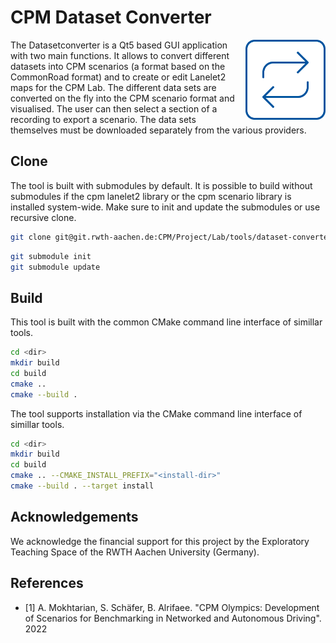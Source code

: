 # CPM Dataset Converter

<img align="right" src="documentation/logo.png" width="128" alt="Logo">

The Datasetconverter is a Qt5 based GUI application with two main functions.
It allows to convert different datasets into CPM scenarios (a format based on the CommonRoad format) and to create or edit Lanelet2 maps for the CPM Lab.
The different data sets are converted on the fly into the CPM scenario format and visualised.
The user can then select a section of a recording to export a scenario. The data sets themselves must be downloaded separately from the various providers.

## Clone

The tool is built with submodules by default.
It is possible to build without submodules if the cpm lanelet2 library or the cpm scenario library is installed system-wide.
Make sure to init and update the submodules or use recursive clone.

```bash
git clone git@git.rwth-aachen.de:CPM/Project/Lab/tools/dataset-converter.git --recursive
```

```bash
git submodule init
git submodule update
```

## Build

This tool is built with the common CMake command line interface of simillar tools.

```bash
cd <dir>
mkdir build
cd build
cmake ..
cmake --build .
```

The tool supports installation via the CMake command line interface of simillar tools.

```bash
cd <dir>
mkdir build
cd build
cmake .. --CMAKE_INSTALL_PREFIX="<install-dir>"
cmake --build . --target install
```

## Acknowledgements
We acknowledge the financial support for this project by the Exploratory Teaching Space of the RWTH Aachen University (Germany).

## References
* [1] A. Mokhtarian, S. Schäfer, B. Alrifaee. "CPM Olympics: Development of Scenarios for Benchmarking in
Networked and Autonomous Driving". 2022
